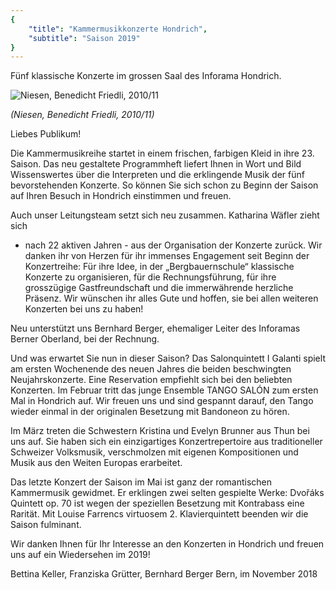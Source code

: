 ```yaml
---
{
    "title": "Kammermusikkonzerte Hondrich",
    "subtitle": "Saison 2019"
}
---
```


Fünf klassische Konzerte im grossen Saal des Inforama Hondrich.

![Niesen, Benedicht Friedli, 2010/11](/2019_niesen.jpg)

_(Niesen, Benedicht Friedli, 2010/11)_

Liebes Publikum!

Die Kammermusikreihe startet in einem frischen, farbigen Kleid in ihre 23. Saison.
Das neu gestaltete Programmheft liefert Ihnen in Wort und Bild Wissenswertes
über die Interpreten und die erklingende Musik der fünf bevorstehenden
Konzerte. So können Sie sich schon zu Beginn der Saison auf Ihren Besuch in
Hondrich einstimmen und freuen.

Auch unser Leitungsteam setzt sich neu zusammen. Katharina Wäfler zieht sich
- nach 22 aktiven Jahren - aus der Organisation der Konzerte zurück. Wir danken
ihr von Herzen für ihr immenses Engagement seit Beginn der Konzertreihe:
Für ihre Idee, in der „Bergbauernschule“ klassische Konzerte zu organisieren,
für die Rechnungsführung, für ihre grosszügige Gastfreundschaft und die immerwährende
herzliche Präsenz. Wir wünschen ihr alles Gute und hoffen, sie
bei allen weiteren Konzerten bei uns zu haben!

Neu unterstützt uns Bernhard Berger, ehemaliger Leiter des Inforamas Berner
Oberland, bei der Rechnung.

Und was erwartet Sie nun in dieser Saison? Das Salonquintett I Galanti spielt
am ersten Wochenende des neuen Jahres die beiden beschwingten Neujahrskonzerte.
Eine Reservation empfiehlt sich bei den beliebten Konzerten.
Im Februar tritt das junge Ensemble TANGO SALÓN zum ersten Mal in Hondrich
auf. Wir freuen uns und sind gespannt darauf, den Tango wieder einmal in
der originalen Besetzung mit Bandoneon zu hören.

Im März treten die Schwestern Kristina und Evelyn Brunner aus Thun bei
uns auf. Sie haben sich ein einzigartiges Konzertrepertoire aus traditioneller
Schweizer Volksmusik, verschmolzen mit eigenen Kompositionen und Musik
aus den Weiten Europas erarbeitet.

Das letzte Konzert der Saison im Mai ist ganz der romantischen Kammermusik
gewidmet. Er erklingen zwei selten gespielte Werke: Dvořáks Quintett op. 70
ist wegen der speziellen Besetzung mit Kontrabass eine Rarität. Mit Louise Farrencs
virtuosem 2. Klavierquintett beenden wir die Saison fulminant.

Wir danken Ihnen für Ihr Interesse an den Konzerten in Hondrich und freuen
uns auf ein Wiedersehen im 2019!

Bettina Keller, Franziska Grütter, Bernhard Berger
Bern, im November 2018

